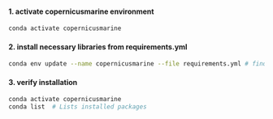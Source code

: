 #### **1. activate copernicusmarine environment**
```bash
conda activate copernicusmarine
```
#### **2. install necessary libraries from requirements.yml**
```bash
conda env update --name copernicusmarine --file requirements.yml # find requirments.yml in this repository
```
#### **3. verify installation**
```bash
conda activate copernicusmarine
conda list  # Lists installed packages
```

